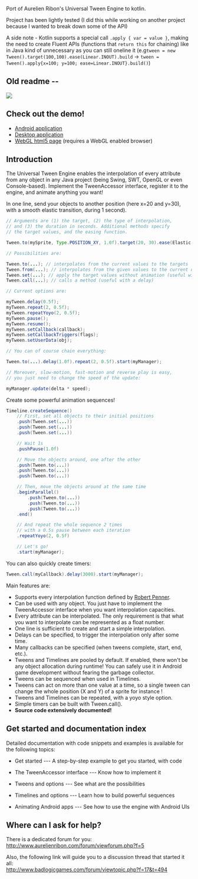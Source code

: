 Port of Aurelien Ribon's Universal Tween Engine to kotlin.

Project has been lightly tested
(I did this while working on another project because I wanted to break down some of the API)

A side note - Kotlin supports a special call `.apply { var = value }`, making the need to create Fluent APIs (functions that `return this` for chaining) like in Java kind of unnecessary as you can still oneline it (e.g`tween = new Tween().target(100,100).ease(Linear.INOUT).build` -> `tween = Tween().apply{x=100; y=100; ease=Linear.INOUT}.build()`)

## Old readme --

![](http://www.aurelienribon.com/blog/wp-content/uploads/2012/05/tween-engine-big-logo.jpg)

## Check out the demo!

  * [Android application](https://play.google.com/store/apps/details?id=aurelienribon.tweenengine.demo)
  * [Desktop application](http://code.google.com/p/java-universal-tween-engine/downloads/detail?name=tween-engine-demo-6.3.0.zip)
  * [WebGL html5 page](http://www.aurelienribon.com/universal-tween-engine/gwt/demo.html) (requires a WebGL enabled browser)

## Introduction

The Universal Tween Engine enables the interpolation of every attribute from any object in any Java project (being Swing, SWT, OpenGL or even Console-based). Implement the TweenAccessor interface, register it to the engine, and animate anything you want!

In one line, send your objects to another position (here x=20 and y=30), with a smooth elastic transition, during 1 second).

```java
// Arguments are (1) the target, (2) the type of interpolation, 
// and (3) the duration in seconds. Additional methods specify  
// the target values, and the easing function. 

Tween.to(mySprite, Type.POSITION_XY, 1.0f).target(20, 30).ease(Elastic.INOUT);

// Possibilities are:

Tween.to(...); // interpolates from the current values to the targets
Tween.from(...); // interpolates from the given values to the current ones
Tween.set(...); // apply the target values without animation (useful with a delay)
Tween.call(...); // calls a method (useful with a delay)

// Current options are:

myTween.delay(0.5f);
myTween.repeat(2, 0.5f);
myTween.repeatYoyo(2, 0.5f);
myTween.pause();
myTween.resume();
myTween.setCallback(callback);
myTween.setCallbackTriggers(flags);
myTween.setUserData(obj);

// You can of course chain everything:

Tween.to(...).delay(1.0f).repeat(2, 0.5f).start(myManager);

// Moreover, slow-motion, fast-motion and reverse play is easy,
// you just need to change the speed of the update:

myManager.update(delta * speed);
```

Create some powerful animation sequences!

```java
Timeline.createSequence()
    // First, set all objects to their initial positions
    .push(Tween.set(...))
    .push(Tween.set(...))
    .push(Tween.set(...))

    // Wait 1s
    .pushPause(1.0f)

    // Move the objects around, one after the other
    .push(Tween.to(...))
    .push(Tween.to(...))
    .push(Tween.to(...))

    // Then, move the objects around at the same time
    .beginParallel()
        .push(Tween.to(...))
        .push(Tween.to(...))
        .push(Tween.to(...))
    .end()

    // And repeat the whole sequence 2 times
    // with a 0.5s pause between each iteration
    .repeatYoyo(2, 0.5f)

    // Let's go!
    .start(myManager);
```

You can also quickly create timers:

```java
Tween.call(myCallback).delay(3000).start(myManager);
```

Main features are:

  * Supports every interpolation function defined by [Robert Penner](http://www.robertpenner.com/easing/).
  * Can be used with any object. You just have to implement the TweenAccessor interface when you want interpolation capacities.
  * Every attribute can be interpolated. The only requirement is that what you want to interpolate can be represented as a float number.
  * One line is sufficient to create and start a simple interpolation.
  * Delays can be specified, to trigger the interpolation only after some time.
  * Many callbacks can be specified (when tweens complete, start, end, etc.).
  * Tweens and Timelines are pooled by default. If enabled, there won't be any object allocation during runtime! You can safely use it in Android game development without fearing the garbage collector.
  * Tweens can be sequenced when used in Timelines.
  * Tweens can act on more than one value at a time, so a single tween can change the whole position (X and Y) of a sprite for instance !
  * Tweens and Timelines can be repeated, with a yoyo style option.
  * Simple timers can be built with Tween.call().
  * **Source code extensively documented!**

## Get started and documentation index

Detailed documentation with code snippets and examples is available for the following topics:
  * Get started --- A step-by-step example to get you started, with code

  * The TweenAccessor interface --- Know how to implement it
  * Tweens and options --- See what are the possibilities
  * Timelines and options --- Learn how to build powerful sequences
  * Animating Android apps --- See how to use the engine with Android UIs

## Where can I ask for help?

There is a dedicated forum for you:
http://www.aurelienribon.com/forum/viewforum.php?f=5

Also, the following link will guide you to a discussion thread that started it all:  
http://www.badlogicgames.com/forum/viewtopic.php?f=17&t=494
